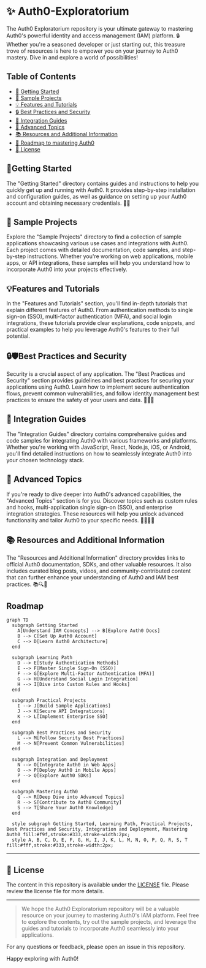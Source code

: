 # ✨ Auth0-Exploratorium

The Auth0 Exploratorium repository is your ultimate gateway to mastering Auth0's powerful identity and access management (IAM) platform. 🔒 Whether you're a seasoned developer or just starting out, this treasure trove of resources is here to empower you on your journey to Auth0 mastery. Dive in and explore a world of possibilities! 

## Table of Contents

- [🚀 Getting Started](#getting-started)
- [🌟 Sample Projects](#sample-projects)
- [💡 Features and Tutorials](#features-and-tutorials)
- [🔒 Best Practices and Security](#best-practices-and-security)
- [🔗 Integration Guides](#integration-guides)
- [🌈 Advanced Topics](#advanced-topics)
- [📚 Resources and Additional Information](#resources-and-additional-information)
- [🧭 Roadmap to mastering Auth0](#Roadmap)
- [📝 License](#license)

## 🚀Getting Started

The "Getting Started" directory contains guides and instructions to help you quickly get up and running with Auth0. It provides step-by-step installation and configuration guides, as well as guidance on setting up your Auth0 account and obtaining necessary credentials. 🏁📖

## 🌟 Sample Projects

Explore the "Sample Projects" directory to find a collection of sample applications showcasing various use cases and integrations with Auth0. Each project comes with detailed documentation, code samples, and step-by-step instructions. Whether you're working on web applications, mobile apps, or API integrations, these samples will help you understand how to incorporate Auth0 into your projects effectively.

## 💡Features and Tutorials

In the "Features and Tutorials" section, you'll find in-depth tutorials that explain different features of Auth0. From authentication methods to single sign-on (SSO), multi-factor authentication (MFA), and social login integrations, these tutorials provide clear explanations, code snippets, and practical examples to help you leverage Auth0's features to their full potential.

## 🔒🛡️Best Practices and Security 

Security is a crucial aspect of any application. The "Best Practices and Security" section provides guidelines and best practices for securing your applications using Auth0. Learn how to implement secure authentication flows, prevent common vulnerabilities, and follow identity management best practices to ensure the safety of your users and data. 🤝🚀🧩

## 🔗 Integration Guides

The "Integration Guides" directory contains comprehensive guides and code samples for integrating Auth0 with various frameworks and platforms. Whether you're working with JavaScript, React, Node.js, iOS, or Android, you'll find detailed instructions on how to seamlessly integrate Auth0 into your chosen technology stack.

## 🌈 Advanced Topics

If you're ready to dive deeper into Auth0's advanced capabilities, the "Advanced Topics" section is for you. Discover topics such as custom rules and hooks, multi-application single sign-on (SSO), and enterprise integration strategies. These resources will help you unlock advanced functionality and tailor Auth0 to your specific needs. 💫🧙‍♀️🚀

## 📚 Resources and Additional Information

The "Resources and Additional Information" directory provides links to official Auth0 documentation, SDKs, and other valuable resources. It also includes curated blog posts, videos, and community-contributed content that can further enhance your understanding of Auth0 and IAM best practices. 📚🔍🌟

## Roadmap
```mermaid
graph TD
  subgraph Getting Started
    A[Understand IAM Concepts] --> B[Explore Auth0 Docs]
    B --> C[Set Up Auth0 Account]
    C --> D[Learn Auth0 Architecture]
  end

  subgraph Learning Path
    D --> E[Study Authentication Methods]
    E --> F[Master Single Sign-On (SSO)]
    F --> G[Explore Multi-Factor Authentication (MFA)]
    G --> H[Understand Social Login Integration]
    H --> I[Dive into Custom Rules and Hooks]
  end

  subgraph Practical Projects
    I --> J[Build Sample Applications]
    J --> K[Secure API Integrations]
    K --> L[Implement Enterprise SSO]
  end

  subgraph Best Practices and Security
    L --> M[Follow Security Best Practices]
    M --> N[Prevent Common Vulnerabilities]
  end

  subgraph Integration and Deployment
    N --> O[Integrate Auth0 in Web Apps]
    O --> P[Deploy Auth0 in Mobile Apps]
    P --> Q[Explore Auth0 SDKs]
  end

  subgraph Mastering Auth0
    Q --> R[Deep Dive into Advanced Topics]
    R --> S[Contribute to Auth0 Community]
    S --> T[Share Your Auth0 Knowledge]
  end

  style subgraph Getting Started, Learning Path, Practical Projects, Best Practices and Security, Integration and Deployment, Mastering Auth0 fill:#f9f,stroke:#333,stroke-width:2px;
  style A, B, C, D, E, F, G, H, I, J, K, L, M, N, O, P, Q, R, S, T fill:#fff,stroke:#333,stroke-width:2px;

```
---
## 📝 License

The content in this repository is available under the [LICENSE](LICENSE) file. Please review the license file for more details.

---

> We hope the Auth0 Exploratorium repository will be a valuable resource on your journey to mastering Auth0's IAM platform. Feel free to explore the contents, try out the sample projects, and leverage the guides and tutorials to incorporate Auth0 seamlessly into your applications.

For any questions or feedback, please open an issue in this repository.

Happy exploring with Auth0!


